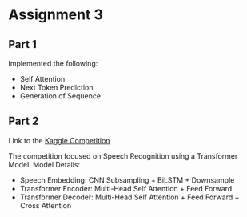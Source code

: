 # Assignment 3

## Part 1

Implemented the following:

- Self Attention
- Next Token Prediction
- Generation of Sequence

## Part 2

Link to the [Kaggle Competition](https://www.kaggle.com/competitions/11-785-hw3p2-f24/leaderboard?search=veri)

The competition focused on Speech Recognition using a Transformer Model. Model Details:

- Speech Embedding: CNN Subsampling + BiLSTM + Downsample
- Transformer Encoder: Multi-Head Self Attention + Feed Forward
- Transformer Decoder: Multi-Head Self Attention + Feed Forward + Cross Attention
